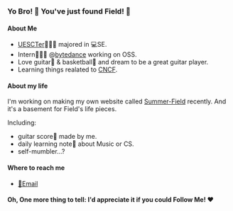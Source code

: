 ### Yo Bro! 👋 You've just found Field! 🎉 

#### About Me

- [UESCTer](https://github.com/uestcer)👨🏼‍🎓 majored in 💻SE.
- Intern👷🏼‍♂️ @[bytedance](https://github.com/bytedance) working on OSS.
- Love guitar🎸 & basketball🏀 and dream to be a great guitar player. 
- Learning things realated to [CNCF](https://www.cncf.io/).

#### About my life

I'm working on making my own website called [Summer-Field](summer-field.xyz) recently.
And it's a basement for Field's life pieces.

Including:
- guitar score🎼 made by me.
- daily learning note📒 about Music or CS.
- self-mumbler...?

#### Where to reach me

- [📮Email](mailto:xiayejx@foxmail.com)

#### Oh, One more thing to tell: I'd appreciate it if you could Follow Me! ❤️

